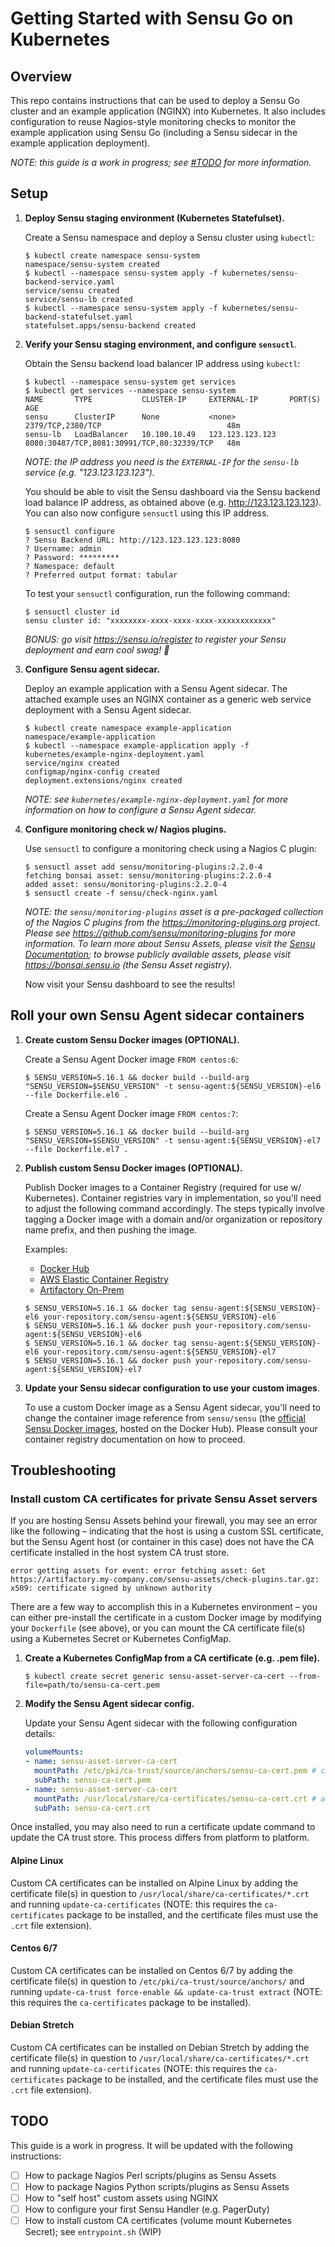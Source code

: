# Getting Started with Sensu Go on Kubernetes

## Overview

This repo contains instructions that can be used to deploy a Sensu Go cluster
and an example application (NGINX) into Kubernetes. It also includes
configuration to reuse Nagios-style monitoring checks to monitor the example
application using Sensu Go (including a Sensu sidecar in the example application
deployment).

_NOTE: this guide is a work in progress; see [#TODO](#todo) for more
information._

## Setup

1. **Deploy Sensu staging environment (Kubernetes Statefulset).**

   Create a Sensu namespace and deploy a Sensu cluster using `kubectl`:

   ```shell
   $ kubectl create namespace sensu-system
   namespace/sensu-system created
   $ kubectl --namespace sensu-system apply -f kubernetes/sensu-backend-service.yaml
   service/sensu created
   service/sensu-lb created
   $ kubectl --namespace sensu-system apply -f kubernetes/sensu-backend-statefulset.yaml
   statefulset.apps/sensu-backend created
   ```

2. **Verify your Sensu staging environment, and configure `sensuctl`**.

   Obtain the Sensu backend load balancer IP address using `kubectl`:

   ```shell
   $ kubectl --namespace sensu-system get services
   $ kubectl get services --namespace sensu-system
   NAME       TYPE           CLUSTER-IP     EXTERNAL-IP       PORT(S)                                      AGE
   sensu      ClusterIP      None           <none>            2379/TCP,2380/TCP                            48m
   sensu-lb   LoadBalancer   10.100.10.49   123.123.123.123   8080:30487/TCP,8081:30991/TCP,80:32339/TCP   48m
   ```

   _NOTE: the IP address you need is the `EXTERNAL-IP` for the `sensu-lb`
   service (e.g. "123.123.123.123")._

   You should be able to visit the Sensu dashboard via the Sensu backend load
   balance IP address, as obtained above (e.g. http://123.123.123.123). You can
   also now configure `sensuctl` using this IP address.

   ```shell
   $ sensuctl configure
   ? Sensu Backend URL: http://123.123.123.123:8080
   ? Username: admin
   ? Password: *********
   ? Namespace: default
   ? Preferred output format: tabular
   ```

   To test your `sensuctl` configuration, run the following command:

   ```shell
   $ sensuctl cluster id
   sensu cluster id: "xxxxxxxx-xxxx-xxxx-xxxx-xxxxxxxxxxxx"
   ```

   _BONUS: go visit https://sensu.io/register to register your Sensu deployment
   and earn cool swag! :tada:_

2. **Configure Sensu agent sidecar.**

   Deploy an example application with a Sensu Agent sidecar. The attached
   example uses an NGINX container as a generic web service deployment with a
   Sensu Agent sidecar.

   ```shell
   $ kubectl create namespace example-application
   namespace/example-application
   $ kubectl --namespace example-application apply -f kubernetes/example-nginx-deployment.yaml
   service/nginx created
   configmap/nginx-config created
   deployment.extensions/nginx created
   ```

   _NOTE: see `kubernetes/example-nginx-deployment.yaml` for more information on
   how to configure a Sensu Agent sidecar._

3. **Configure monitoring check w/ Nagios plugins.**

   Use `sensuctl` to configure a monitoring check using a Nagios C plugin:

   ```shell
   $ sensuctl asset add sensu/monitoring-plugins:2.2.0-4
   fetching bonsai asset: sensu/monitoring-plugins:2.2.0-4
   added asset: sensu/monitoring-plugins:2.2.0-4   
   $ sensuctl create -f sensu/check-nginx.yaml
   ```

   _NOTE: the `sensu/monitoring-plugins` asset is a pre-packaged collection of
   the Nagios C plugins from the https://monitoring-plugins.org project. Please
   see https://github.com/sensu/monitoring-plugins for more information. To
   learn more about Sensu Assets, please visit the [Sensu Documentation][4]; to
   browse publicly available assets, please visit https://bonsai.sensu.io (the
   Sensu Asset registry)._

   Now visit your Sensu dashboard to see the results!

   [4]: https://docs.sensu.io/sensu-go/latest/reference/assets/

## Roll your own Sensu Agent sidecar containers

1. **Create custom Sensu Docker images (OPTIONAL).**

   Create a Sensu Agent Docker image `FROM centos:6`:

   ```shell
   $ SENSU_VERSION=5.16.1 && docker build --build-arg "SENSU_VERSION=$SENSU_VERSION" -t sensu-agent:${SENSU_VERSION}-el6 --file Dockerfile.el6 .
   ```

   Create a Sensu Agent Docker image `FROM centos:7`:

   ```shell
   $ SENSU_VERSION=5.16.1 && docker build --build-arg "SENSU_VERSION=$SENSU_VERSION" -t sensu-agent:${SENSU_VERSION}-el7 --file Dockerfile.el7 .
   ```

2. **Publish custom Sensu Docker images (OPTIONAL).**

   Publish Docker images to a Container Registry (required for use w/
   Kubernetes). Container registries vary in implementation, so you'll need to
   adjust the following command accordingly. The steps typically involve tagging
   a Docker image with a domain and/or organization or repository name prefix,
   and then pushing the image.

   Examples:

   - [Docker Hub][1]
   - [AWS Elastic Container Registry][2]
   - [Artifactory On-Prem][3]

   ```shell
   $ SENSU_VERSION=5.16.1 && docker tag sensu-agent:${SENSU_VERSION}-el6 your-repository.com/sensu-agent:${SENSU_VERSION}-el6
   $ SENSU_VERSION=5.16.1 && docker push your-repository.com/sensu-agent:${SENSU_VERSION}-el6
   $ SENSU_VERSION=5.16.1 && docker tag sensu-agent:${SENSU_VERSION}-el6 your-repository.com/sensu-agent:${SENSU_VERSION}-el7
   $ SENSU_VERSION=5.16.1 && docker push your-repository.com/sensu-agent:${SENSU_VERSION}-el7
   ```

   [1]: https://docs.docker.com/docker-hub/repos/
   [2]: https://docs.aws.amazon.com/AmazonECR/latest/userguide/docker-push-ecr-image.html
   [3]: https://www.jfrog.com/confluence/display/RTF/Getting+Started+with+Artifactory+as+a+Docker+Registry#GettingStartedwithArtifactoryasaDockerRegistry-GettingStartedwithArtifactoryProOn-Prem

3. **Update your Sensu sidecar configuration to use your custom images**.

   To use a custom Docker image as a Sensu Agent sidecar, you'll need to
   change the container image reference from `sensu/sensu` (the [official Sensu
   Docker images][5], hosted on the Docker Hub). Please consult your container
   registry documentation on how to proceed.

   [5]: https://hub.docker.com/r/sensu/sensu/

## Troubleshooting

### Install custom CA certificates for private Sensu Asset servers

If you are hosting Sensu Assets behind your firewall, you may see an error like
the following – indicating that the host is using a custom SSL certificate, but
the Sensu Agent host (or container in this case) does not have the CA
certificate installed in the host system CA trust store.

```
error getting assets for event: error fetching asset: Get https://artifactory.my-company.com/sensu-assets/check-plugins.tar.gz: x509: certificate signed by unknown authority
```

There are a few way to accomplish this in a Kubernetes environment – you can
either pre-install the certificate in a custom Docker image by modifying your
`Dockerfile` (see above), or you can mount the CA certificate file(s) using a
Kubernetes Secret or Kubernetes ConfigMap.

1. **Create a Kubernetes ConfigMap from a CA certificate (e.g. .pem file).**

   ```shell
   $ kubectl create secret generic sensu-asset-server-ca-cert --from-file=path/to/sensu-ca-cert.pem
   ```

2. **Modify the Sensu Agent sidecar config.**

   Update your Sensu Agent sidecar with the following configuration details:

   ```yaml
   volumeMounts:
   - name: sensu-asset-server-ca-cert
     mountPath: /etc/pki/ca-trust/source/anchors/sensu-ca-cert.pem # centos
     subPath: sensu-ca-cert.pem
   - name: sensu-asset-server-ca-cert
     mountPath: /usr/local/share/ca-certificates/sensu-ca-cert.crt # alpine/debian
     subPath: sensu-ca-cert.crt
   ```

Once installed, you may also need to run a certificate update command to update
the CA trust store. This process differs from platform to platform.

#### Alpine Linux

Custom CA certificates can be installed on Alpine Linux by adding the
certificate file(s) in question to `/usr/local/share/ca-certificates/*.crt` and
running `update-ca-certificates` (NOTE: this requires the `ca-certificates`
package to be installed, and the certificate files must use the `.crt` file
extension).

#### Centos 6/7

Custom CA certificates can be installed on Centos 6/7 by adding the certificate
file(s) in question to `/etc/pki/ca-trust/source/anchors/` and running
`update-ca-trust force-enable && update-ca-trust extract` (NOTE: this requires
the `ca-certificates` package to be installed).

#### Debian Stretch

Custom CA certificates can be installed on Debian Stretch by adding the
certificate file(s) in question to `/usr/local/share/ca-certificates/*.crt` and
running `update-ca-certificates` (NOTE: this requires the `ca-certificates`
package to be installed, and the certificate files must use the `.crt` file
extension).

## TODO

This guide is a work in progress. It will be updated with the following
instructions:

- [ ] How to package Nagios Perl scripts/plugins as Sensu Assets
- [ ] How to package Nagios Python scripts/plugins as Sensu Assets
- [ ] How to "self host" custom assets using NGINX
- [ ] How to configure your first Sensu Handler (e.g. PagerDuty)
- [ ] How to install custom CA certificates (volume mount Kubernetes Secret);
      see `entrypoint.sh` (WIP)
